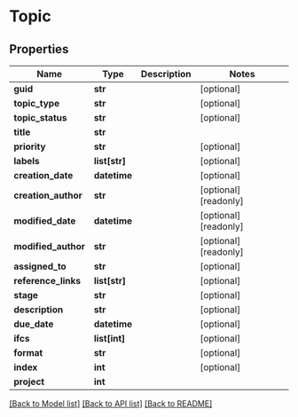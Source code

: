 # Topic

## Properties
Name | Type | Description | Notes
------------ | ------------- | ------------- | -------------
**guid** | **str** |  | [optional] 
**topic_type** | **str** |  | [optional] 
**topic_status** | **str** |  | [optional] 
**title** | **str** |  | 
**priority** | **str** |  | [optional] 
**labels** | **list[str]** |  | [optional] 
**creation_date** | **datetime** |  | [optional] 
**creation_author** | **str** |  | [optional] [readonly] 
**modified_date** | **datetime** |  | [optional] [readonly] 
**modified_author** | **str** |  | [optional] [readonly] 
**assigned_to** | **str** |  | [optional] 
**reference_links** | **list[str]** |  | [optional] 
**stage** | **str** |  | [optional] 
**description** | **str** |  | [optional] 
**due_date** | **datetime** |  | [optional] 
**ifcs** | **list[int]** |  | [optional] 
**format** | **str** |  | [optional] 
**index** | **int** |  | [optional] 
**project** | **int** |  | 

[[Back to Model list]](../README.md#documentation-for-models) [[Back to API list]](../README.md#documentation-for-api-endpoints) [[Back to README]](../README.md)


